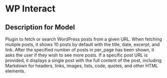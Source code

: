 # WP Interact

## Description for Model

Plugin to fetch or search WordPress posts from a given URL. When fetching mutiple posts, it shows 10 posts by default with the title, date, excerpt, and link. After the specified number of posts in per_page has been shown, it asks the user if they wish to see more posts. If a specific post URL is provided, it displays a single post with the full content of the post, including Markdown for headers, links, images, lists, code, quotes, and other HTML elements.

